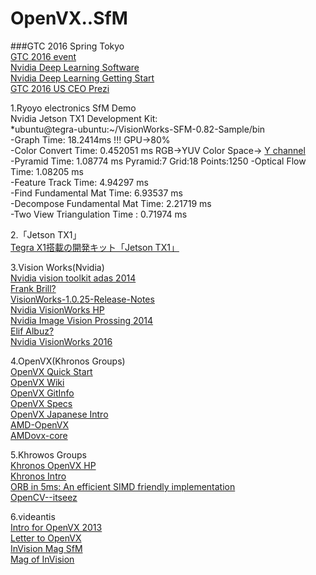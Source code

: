 # OpenVX..SfM  
###GTC 2016 Spring Tokyo  
[GTC 2016 event](http://nvidia.connpass.com/event/27582/)  
[Nvidia Deep Learning Software](https://developer.nvidia.com/deep-learning-software)  
[Nvidia Deep Learning Getting Start](https://developer.nvidia.com/deep-learning-getting-started)  
[GTC 2016 US CEO Prezi](http://www.slideshare.net/NVIDIA/gtc-2016-opening-keynote)  

1.Ryoyo electronics SfM Demo  
Nvidia Jetson TX1 Development Kit:      
*ubuntu@tegra-ubuntu:~/VisionWorks-SFM-0.82-Sample/bin  
-Graph Time: 18.2414ms  !!! GPU->80%  
-Color Convert Time: 0.452051 ms            RGB->YUV Color Space-> [Y channel](https://ja.wikipedia.org/wiki/YUV)  
-Pyramid Time: 1.08774 ms                   Pyramid:7 Grid:18 Points:1250
-Optical Flow Time: 1.08205 ms  
-Feature Track Time: 4.94297 ms  
-Find Fundamental Mat Time: 6.93537 ms  
-Decompose Fundamental Mat Time: 2.21719 ms  
-Two View Triangulation Time : 0.71974 ms  

2.「Jetson TX1」  
[Tegra X1搭載の開発キット「Jetson TX1」](http://www.4gamer.net/games/286/G028684/20160301055/)  

3.Vision Works(Nvidia)  
[Nvidia vision toolkit adas 2014](http://on-demand.gputechconf.com/gtc/2014/presentations/S4714-nvidia-vision-toolkit-adas-photography.pdf)  
[Frank Brill?](https://www.linkedin.com/pub/dir/Frank/Brill)  
[VisionWorks-1.0.25-Release-Notes](http://developer.download.nvidia.com/embedded/L4T/r23_Release_v1.0/VisionWorks-1.0.25-Release-Notes.txt)  
[Nvidia VisionWorks HP](https://developer.nvidia.com/embedded/visionworks)  
[Nvidia Image Vision Prossing 2014](http://on-demand.gputechconf.com/siggraph/2014/presentation/SG4122-Image-Vision-Processing-Tegra.pdf)  
[Elif Albuz?](https://www.linkedin.com/in/elif-albuz-1001181)  
[Nvidia VisionWorks 2016](http://on-demand.gputechconf.com/gtc/2016/presentation/s6783-elif-albuz-visionworks.pdf)  
[]()  

4.OpenVX(Khronos Groups)  
[OpenVX Quick Start](http://machineswithvision.com/openvx-quick-start)  
[OpenVX Wiki](https://en.wikipedia.org/wiki/OpenVX)  
[OpenVX GitInfo](https://github.com/atinfinity/lab/wiki/OpenVX%E5%8F%82%E8%80%83%E3%83%AA%E3%83%B3%E3%82%AF)  
[OpenVX Specs](https://www.khronos.org/registry/vx/specs/1.0.1/html/d7/d5f/group__group__vision__function__harris.html)  
[OpenVX Japanese Intro](http://qiita.com/wstone/items/40980cf958933f773c6c)  
[AMD-OpenVX](http://gpuopen.com/compute-product/amd-openvx/)   
[AMDovx-core](https://github.com/GPUOpen-ProfessionalCompute-Libraries/amdovx-core)  
[]()  

5.Khrowos Groups  
[Khronos OpenVX HP](https://www.khronos.org/openvx/)  
[Khronos Intro](https://www.khronos.org/assets/uploads/developers/library/2014-gdc/Khronos-OpenVX-GDC-Mar14.pdf)  
[ORB in 5ms: An efficient SIMD friendly implementation](https://pdfs.semanticscholar.org/437d/1e988f0cdadce8e7ae6d6e9acb393ba25fad.pdf)  
[OpenCV--itseez](http://itseez.com/)    
[]()  

6.videantis  
[Intro for OpenVX 2013](http://www.videantis.com/the-khronos-family-has-a-new-baby-openvx.html)  
[Letter to OpenVX](http://www.videantis.com/openvx-1-0-finalized.html)  
[InVision Mag SfM](http://www.videantis.com/invision-magazine-structure-from-motion-3d-from-standard-cameras-for-automotive-applications.html)  
[Mag of InVision](http://www.invision-news.de/files/inVISION_6_2015.pdf)  
